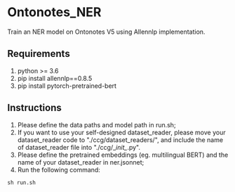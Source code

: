 # Ontonotes_NER
Train an NER model on Ontonotes V5 using Allennlp implementation.

## Requirements
1. python >= 3.6
2. pip install allennlp==0.8.5
3. pip install pytorch-pretrained-bert


## Instructions
1. Please define the data paths and model path in run.sh;
2. If you want to use your self-designed dataset_reader, please move your dataset_reader code to "./ccg/dataset_readers/", and include the name of dataset_reader file into "./ccg/\__init\__.py". 
3. Please define the pretrained embeddings (eg. multilingual BERT) and the name of your dataset_reader in ner.jsonnet;
4. Run the following command:
```
sh run.sh
```
